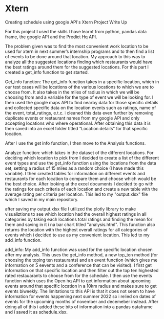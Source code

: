 # Xtern
Creating schedule using google API's
Xtern Project Write Up

For this project I used the skills I have learnt from python, pandas data frame, the google API and the Predict Hq API. 

The problem given was to find the most convenient work location to be used for xtern in next summer’s internship programs and to then find a list of events to be done around that location. My approach to this was to analyze all the suggested locations finding which restaurants would have the best ratings around them for the suggested locations. For this part I created a get_info function to get started.

Get_info function:
The get_info function takes in a specific location, which in our test cases will be locations of the various locations to which we are to choose from. It also takes in the miles of radius in which we will be choosing from and a variable for the type of event we will be looking for. I then used the google maps API to find nearby data for those specific details and collected specific data on the location events such as ratings, name of the event, total_ratings, e.t.c. i cleaned this data even further by removing duplicate events or restaurant names from my google API and only accepting locations who where operational. After obtaining this data it is then saved into an excel folder titled “Location details” for that specific location.

After I use the get info function, I then move to the Analysis functions.

Analyze function:
which takes in the dataset of the different locations. For deciding which location to pick from I decided to create a list of the different event types and use the get_info function using the locations from the data set, setting a radius of 15 miles as a random choice (I have made this variable). I then created tables for information on different events and restaurants for each location to compare them and choose which would be the best choice. After looking at the excel documents I decided to go with the ratings for each criteria of each location and create a new table with the average rating per criteria per location. This led to my "output.xlsx" file which I saved in my main repository.

after saving my output.xlsx file I utilized the plotly library to make visualiztions to see which location had the overall highest ratings in all categories by taking each locations total ratings and finding the mean for them and saving in it i na bar chart titled "analysis.html". This function also returns the location with the highest overall ratings for all categories of events which i decided to use as my convenient location. This led to my add_info function.

add_info:
My add_info function was used for the specific location chosen after my analysis. This uses the get_info method, a new top_ten method (for choosing the toping ten restaurants) and an event function (which gives me information on 5 eevents and a conference that can be visited). I first get information on that specific location and then filter out the top ten highested rated restauarants to choose from for the schedule. I then use the events function which uses the Open hq API to get information about upcoming events around that specific location in a 10km radius and makes sure to get events biweekly. The limitations to this API is that it does not seem to have information for events happening next summer 2022 so i relied on dates of events for the upcoming months of november and decemeber instead. After doing all of this i added these bits of information into a pandas dataframe and i saved it as schedule.xlsx. 
